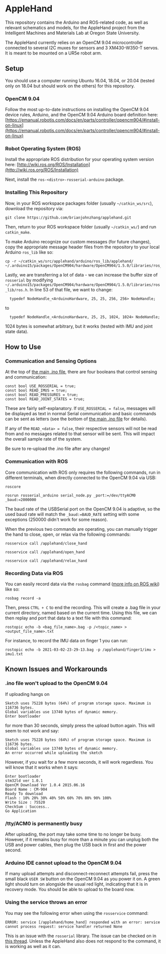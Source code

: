 # AppleHand

This repository contains the Arduino and ROS-related code, as well as relevant schematics and models, for the AppleHand project from the Intelligent Machines and Materials Lab at Oregon State University. 

The AppleHand currently relies on an OpenCM 9.04 microcontroller connected to several I2C muxes for sensors and 3 XM430-W350-T servos. It is meant to be mounted on a UR5e robot arm.

## Setup

You should use a computer running Ubuntu 16.04, 18.04, or 20.04 (tested only on 18.04 but should work on the others) for this repository.

### OpenCM 9.04

Follow the most up-to-date instructions on installing the OpenCM 9.04 device rules, Arduino, and the OpenCM 9.04 Arduino board definition here: [https://emanual.robotis.com/docs/en/parts/controller/opencm904/#install-on-linux](https://emanual.robotis.com/docs/en/parts/controller/opencm904/#install-on-linux)

### Robot Operating System (ROS)

Install the appropriate ROS distribution for your operating system version here: [http://wiki.ros.org/ROS/Installation](http://wiki.ros.org/ROS/Installation)

Next, install the `ros-<distro>-rosserial-arduino` package. 

### Installing This Repository

Now, in your ROS workspace packages folder (usually `~/catkin_ws/src`), download the repository via:
```
git clone https://github.com/brianjohnzhang/applehand.git
```
Then, return to your ROS workspace folder (usually `~/catkin_ws/`) and run `catkin_make`.

To make Arduino recognize our custom messages (for future changes), copy the appropriate message header files from the repository to your local Arduino `ros_lib` like so:
```
cp -r ~/catkin_ws/src/applehand/arduino/ros_lib/applehand/ ~/.arduino15/packages/OpenCM904/hardware/OpenCM904/1.5.0/libraries/ros_lib/applehand
```

Lastly, we are transferring a lot of data - we can increase the buffer size of `rosserial` by modifying `~/.arduino15/packages/OpenCM904/hardware/OpenCM904/1.5.0/libraries/ros_lib/ros.h`. In line 53 of that file, we want to change:
```
  typedef NodeHandle_<ArduinoHardware, 25, 25, 256, 256> NodeHandle;
```
to
```
  typedef NodeHandle_<ArduinoHardware, 25, 25, 1024, 1024> NodeHandle;
```
1024 bytes is somewhat arbitrary, but it works (tested with IMU and joint state data). 

## How to Use

### Communication and Sensing Options

At the top of [the main .ino file](https://github.com/brianjohnzhang/applehand/blob/main/arduino/applehand-opencm/applehand-opencm.ino), there are four booleans that control sensing and communication:
```
const bool USE_ROSSERIAL = true;
const bool READ_IMUS = true;
const bool READ_PRESSURES = true;
const bool READ_JOINT_STATES = true;
```
These are fairly self-explanatory. If `USE_ROSSERIAL = false`, messages will be displayed as text in normal Serial communication and basic commands can be sent as letters (see the bottom of [the main .ino file](https://github.com/brianjohnzhang/applehand/blob/main/arduino/applehand-opencm/applehand-opencm.ino) for details).

If any of the `READ_<data> = false`, their respective sensors will not be read from and no messages related to that sensor will be sent. This will impact the overall sample rate of the system.

Be sure to re-upload the .ino file after any changes!

### Communication with ROS

Core communication with ROS only requires the following commands, run in different terminals, when directly connected to the OpenCM 9.04 via USB:

```
roscore
```
```
rosrun rosserial_arduino serial_node.py _port:=/dev/ttyACM0 _baud:=2000000
```

The baud rate of the USBSerial port on the OpenCM 9.04 is adaptive, so the used baud rate will match the ```_baud:=BAUD_RATE``` setting with some exceptions (250000 didn't work for some reason). 

When the previous two commands are operating, you can manually trigger the hand to close, open, or relax via the following commands:
```
rosservice call /applehand/close_hand
```
```
rosservice call /applehand/open_hand
```
```
rosservice call /applehand/relax_hand
```

### Recording Data via ROS

You can easily record data via the `rosbag` command ([more info on ROS wiki](http://wiki.ros.org/rosbag/Commandline)) like so:
```
rosbag record -a
```
Then, press `CTRL + C` to end the recording. This will create a .bag file in your current directory, named based on the current time. Using this file, we can then replay and port that data to a text file with this command:
```
rostopic echo -b <bag_file_name>.bag -p /<topic_name> > <output_file_name>.txt
```
For instance, to record the IMU data on finger 1 you can run:
```
rostopic echo -b 2021-03-02-23-29-13.bag -p /applehand/finger1/imu > imu1.txt
```

## Known Issues and Workarounds

### .ino file won't upload to the OpenCM 9.04

If uploading hangs on 
```
Sketch uses 75228 bytes (64%) of program storage space. Maximum is 116736 bytes.
Global variables use 13740 bytes of dynamic memory.
Enter bootloader
```
for more than 30 seconds, simply press the upload button again. This will seem to not work and say:
```
Sketch uses 75228 bytes (64%) of program storage space. Maximum is 116736 bytes.
Global variables use 13740 bytes of dynamic memory.
An error occurred while uploading the sketch
```
However, if you wait for a few more seconds, it will work regardless. You will know that it works when it says:
```
Enter bootloader
stm32ld ver 1.0.1
OpenCM Download Ver 1.0.4 2015.06.16 
Board Name : CM-904
Ready To download 
Flash : 10% 20% 30% 40% 50% 60% 70% 80% 90% 100% 
Write Size : 75520
CheckSum : Success..
Go Application
```

### /tty/ACM0 is permanently busy

After uploading, the port may take some time to no longer be busy. However, if it remains busy for more than a minute you can unplug both the USB and power cables, then plug the USB back in first and the power second. 

### Arduino IDE cannot upload to the OpenCM 9.04

If many upload attempts and disconnect-reconnect attempts fail, press the small black `USER SW` button on the OpenCM 9.04 as you power it on. A green light should turn on alongside the usual red light, indicating that it is in recovery mode. You should be able to upload to the board now.

### Using the service throws an error

You may see the following error when using the `rosservice` command:
```
ERROR: service [/applehand/home_hand] responded with an error: service cannot process request: service handler returned None
```
This is an issue with the `rosserial` library. The issue can be checked on in [this thread](https://github.com/ros-drivers/rosserial/issues/408). Unless the AppleHand also does not respond to the command, it is working as well as it can.
